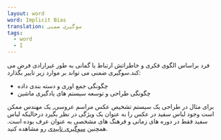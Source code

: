```yaml
---
layout: word
word: Implicit Bias
translation: سوگیری ضمنی
tags:
  - word
  - I
---
```

فرد براساس الگوی فکری و خاطراتش ارتباط یا گمانی به طور غیرارادی فرض می کند.سوگیری ضمنی می تواند بر موارد زیر تاییر بگذارد:

* چگونگی جمع اوری و دسته بندی داده
* چگونگی طراحی و توسعه سیستم های یادگیری ماشین

برای مثال در طراحی یک سیستم تشخیص عکس مراسم عروسی, یک مهندس ممکن است وجود لباس سفید در عکس را به عنوان یک ویژگی در نظر بگیرد درحالیکه لباس سفید فقط در دوره های زمانی و فرهنگ های مشخصی به عنوان عرف بوده است.
همچنین [سوگیری تاییدی](c/confirmation_bias/) رو مشاهده کنید.